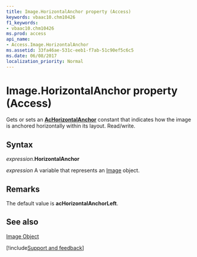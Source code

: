```yaml
---
title: Image.HorizontalAnchor property (Access)
keywords: vbaac10.chm10426
f1_keywords:
- vbaac10.chm10426
ms.prod: access
api_name:
- Access.Image.HorizontalAnchor
ms.assetid: 33fa46ae-531c-eeb1-f7ab-51c90ef5c6c5
ms.date: 06/08/2017
localization_priority: Normal
---
```



# Image.HorizontalAnchor property (Access)

Gets or sets an  **[AcHorizontalAnchor](Access.AcHorizontalAnchor.md)** constant that indicates how the image is anchored horizontally within its layout. Read/write.


## Syntax

_expression_.**HorizontalAnchor**

_expression_ A variable that represents an [Image](Access.Image.md) object.


## Remarks

The default value is  **acHorizontalAnchorLeft**.


## See also


[Image Object](Access.Image.md)

[!include[Support and feedback](~/includes/feedback-boilerplate.md)]